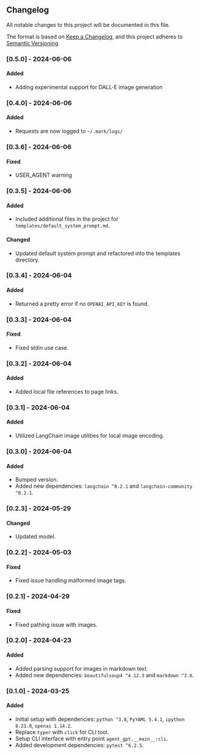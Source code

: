 ## Changelog
All notable changes to this project will be documented in this file.

The format is based on [Keep a Changelog](https://keepachangelog.com/en/1.0.0/),
and this project adheres to [Semantic Versioning](https://semver.org/spec/v2.0.0.html).

### [0.5.0] - 2024-06-06
#### Added
- Adding experimental support for DALL-E image generation

### [0.4.0] - 2024-06-06
#### Added
- Requests are now logged to `~/.mark/logs/`

### [0.3.6] - 2024-06-06
#### Fixed
- USER_AGENT warning

### [0.3.5] - 2024-06-06
#### Added
- Included additional files in the project for `templates/default_system_prompt.md`.

#### Changed
- Updated default system prompt and refactored into the templates directory.

### [0.3.4] - 2024-06-04
#### Added
- Returned a pretty error if no `OPENAI_API_KEY` is found.

### [0.3.3] - 2024-06-04
#### Fixed
- Fixed stdin use case.

### [0.3.2] - 2024-06-04
#### Added
- Added local file references to page links.

### [0.3.1] - 2024-06-04
#### Added
- Utilized LangChain image utilities for local image encoding.

### [0.3.0] - 2024-06-04
#### Added
- Bumped version.
- Added new dependencies: `langchain ^0.2.1` and `langchain-community ^0.2.1`.

### [0.2.3] - 2024-05-29
#### Changed
- Updated model.

### [0.2.2] - 2024-05-03
#### Fixed
- Fixed issue handling malformed image tags.

### [0.2.1] - 2024-04-29
#### Fixed
- Fixed pathing issue with images.

### [0.2.0] - 2024-04-23
#### Added
- Added parsing support for images in markdown text.
- Added new dependencies: `beautifulsoup4 ^4.12.3` and `markdown ^3.6`.

### [0.1.0] - 2024-03-25
#### Added
- Initial setup with dependencies: `python ^3.8`, `PyYAML 5.4.1`, `ipython 8.21.0`, `openai 1.14.2`.
- Replace `typer` with `click` for CLI tool.
- Setup CLI interface with entry point `agent_gpt.__main__:cli`.
- Added development dependencies: `pytest ^6.2.5`.
